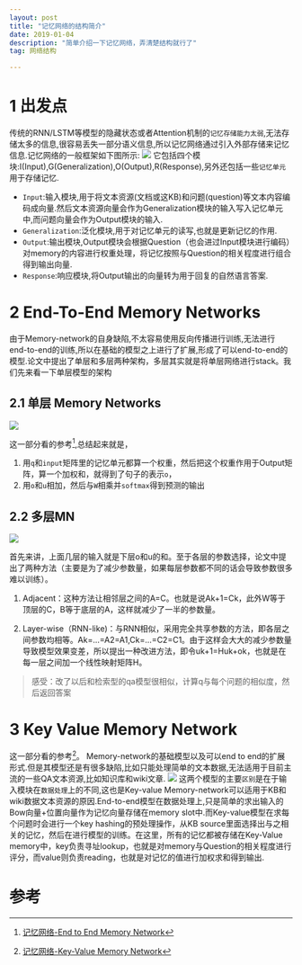 ```yaml
---
layout: post
title: "记忆网络的结构简介"
date: 2019-01-04
description: "简单介绍一下记忆网络，弄清楚结构就行了"
tag: 网络结构

---
```


# 1 出发点
传统的RNN/LSTM等模型的隐藏状态或者Attention机制的`记忆存储能力太弱`,无法存储太多的信息,很容易丢失一部分语义信息,所以记忆网络通过引入外部存储来记忆信息.记忆网络的一般框架如下图所示:
![](https://upload-images.jianshu.io/upload_images/3395407-f71d48ec4d0940af.png?imageMogr2/auto-orient/strip%7CimageView2/2/w/500/format/webp)
它包括四个模块:I(Input),G(Generalization),O(Output),R(Response),另外还包括一些`记忆单元`用于存储记忆.
- `Input`:输入模块,用于将文本资源(文档或这KB)和问题(question)等文本内容编码成向量.然后文本资源向量会作为Generalization模块的输入写入记忆单元中,而问题向量会作为Output模块的输入.
- `Generalization`:泛化模块,用于对记忆单元的读写,也就是更新记忆的作用.
- `Output`:输出模块,Output模块会根据Question（也会进过Input模块进行编码）对memory的内容进行权重处理，将记忆按照与Question的相关程度进行组合得到输出向量.
- `Response`:响应模块,将Output输出的向量转为用于回复的自然语言答案.

# 2 End-To-End Memory Networks
由于Memory-network的自身缺陷,不太容易使用反向传播进行训练,无法进行end-to-end的训练,所以在基础的模型之上进行了扩展,形成了可以end-to-end的模型.论文中提出了单层和多层两种架构，多层其实就是将单层网络进行stack。我们先来看一下单层模型的架构
##  2.1 单层 Memory Networks
![](https://upload-images.jianshu.io/upload_images/3395407-cfd6aca175a5484d.png?imageMogr2/auto-orient/strip%7CimageView2/2/w/720/format/webp)

这一部分看的参考[^1],总结起来就是，
1. 用`q`和`input`矩阵里的记忆单元都算一个权重，然后把这个权重作用于Output矩阵，算一个加权和，就得到了句子的表示`o`，
2. 用`o`和`u`相加，然后与`W`相乘并`softmax`得到预测的输出


## 2.2 多层MN
![](https://upload-images.jianshu.io/upload_images/3395407-6f0b5ceff74f2394.png?imageMogr2/auto-orient/strip%7CimageView2/2/w/436/format/webp)

首先来讲，上面几层的输入就是下层o和u的和。至于各层的参数选择，论文中提出了两种方法（主要是为了减少参数量，如果每层参数都不同的话会导致参数很多难以训练）。

1. Adjacent：这种方法让相邻层之间的A=C。也就是说Ak+1=Ck，此外W等于顶层的C，B等于底层的A，这样就减少了一半的参数量。

2. Layer-wise（RNN-like)：与RNN相似，采用完全共享参数的方法，即各层之间参数均相等。Ak=...=A2=A1,Ck=...=C2=C1。由于这样会大大的减少参数量导致模型效果变差，所以提出一种改进方法，即令uk+1=Huk+ok，也就是在每一层之间加一个线性映射矩阵H。


> 感受：改了以后和检索型的qa模型很相似，计算q与每个问题的相似度，然后返回答案

# 3 Key Value Memory Network
这一部分看的参考[^2]。
Memory-network的基础模型以及可以end to end的扩展形式.但是其模型还是有很多缺陷,比如只能处理简单的文本数据,无法适用于目前主流的一些QA文本资源,比如知识库和wiki文章.
![](https://upload-images.jianshu.io/upload_images/3395407-f2d4738d636fceda.png?imageMogr2/auto-orient/strip%7CimageView2/2/w/914/format/webp)
这两个模型的主要`区别`是在于输入模块在`数据处理`上的不同,这也是Key-value Memory-network可以适用于KB和wiki数据文本资源的原因.End-to-end模型在数据处理上,只是简单的求出输入的Bow向量+位置向量作为记忆向量存储在memory slot中.而Key-value模型在求每个问题时会进行一个key hashing的预处理操作，从KB source里面选择出与之相关的记忆，然后在进行模型的训练。在这里，所有的记忆都被存储在Key-Value memory中，key负责寻址lookup，也就是对memory与Question的相关程度进行评分，而value则负责reading，也就是对记忆的值进行加权求和得到输出.


# 参考
[^1]: [记忆网络-End to End Memory Network](https://www.jianshu.com/p/e5f2b20d95ff)

[^2]: [记忆网络-Key-Value Memory Network](https://www.jianshu.com/p/419eabfff208)





